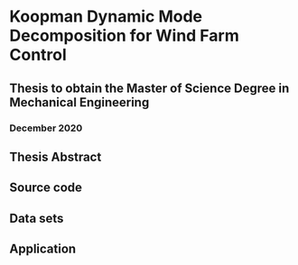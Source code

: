 # Koopman Dynamic Mode Decomposition for Wind Farm Control

## Thesis to obtain the Master of Science Degree in Mechanical Engineering

### December 2020

## Thesis Abstract

## Source code

## Data sets

## Application 






